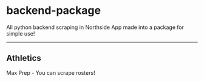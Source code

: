# backend-package

All python backend scraping in Northside App made into a package for simple use!

---
## Athletics
Max Prep - You can scrape rosters!

